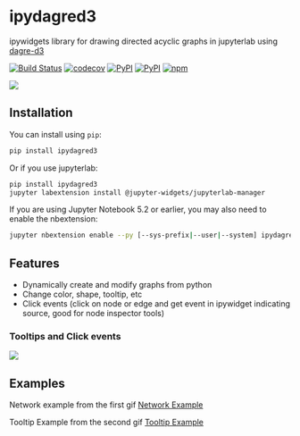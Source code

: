 
# ipydagred3

ipywidgets library for drawing directed acyclic graphs in jupyterlab using [dagre-d3](https://github.com/dagrejs/dagre-d3)

[![Build Status](https://github.com/timkpaine/ipydagred3/workflows/Build%20Status/badge.svg?branch=main)](https://github.com/timkpaine/ipydagred3/actions?query=workflow%3A%22Build+Status%22)
[![codecov](https://codecov.io/gh/timkpaine/ipydagred3/branch/main/graph/badge.svg?token=3N6NOPL4RE)](https://codecov.io/gh/timkpaine/ipydagred3)
[![PyPI](https://img.shields.io/pypi/l/ipydagred3.svg)](https://pypi.python.org/pypi/ipydagred3)
[![PyPI](https://img.shields.io/pypi/v/ipydagred3.svg)](https://pypi.python.org/pypi/ipydagred3)
[![npm](https://img.shields.io/npm/v/ipydagred3.svg)](https://www.npmjs.com/package/ipydagred3)


![](https://raw.githubusercontent.com/timkpaine/ipydagred3/main/docs/img/example.gif)

## Installation

You can install using `pip`:

```bash
pip install ipydagred3
```

Or if you use jupyterlab:

```bash
pip install ipydagred3
jupyter labextension install @jupyter-widgets/jupyterlab-manager
```

If you are using Jupyter Notebook 5.2 or earlier, you may also need to enable
the nbextension:
```bash
jupyter nbextension enable --py [--sys-prefix|--user|--system] ipydagred3
```

## Features
- Dynamically create and modify graphs from python
- Change color, shape, tooltip, etc
- Click events (click on node or edge and get event in ipywidget indicating source, good for node inspector tools)


### Tooltips and Click events
![](https://raw.githubusercontent.com/timkpaine/ipydagred3/main/docs/img/example2.gif)

## Examples
Network example from the first gif
[Network Example](https://github.com/timkpaine/ipydagred3/tree/main/docs/examples/example.ipynb)

Tooltip Example from the second gif
[Tooltip Example](https://github.com/timkpaine/ipydagred3/tree/main/docs/examples/example.ipynb)
